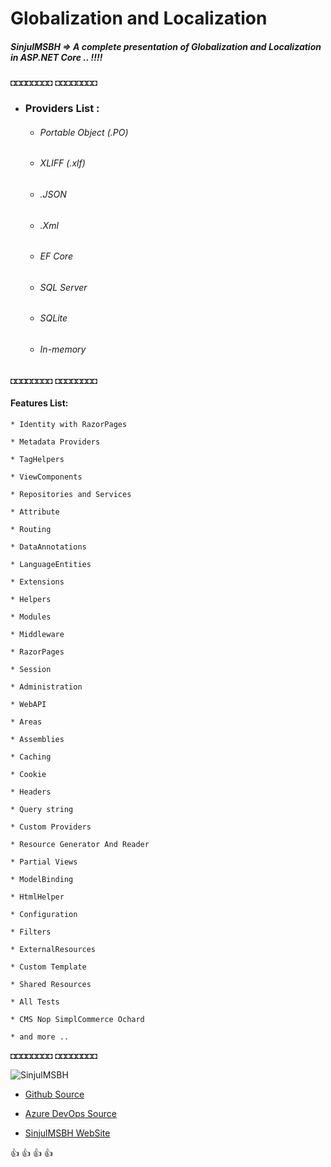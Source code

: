 ﻿# Globalization and Localization

##### SinjulMSBH => A complete presentation of Globalization and Localization in ASP.NET Core .. !!!!

 
◘◘◘◘◘◘◘◘ ◘◘◘◘◘◘◘◘
		

  - ### Providers List :
    - ###### Portable Object (.PO)
    - ###### XLIFF (.xlf)
    - ###### .JSON
    - ###### .Xml
    - ###### EF Core
    - ###### SQL Server 
    - ###### SQLite
    - ###### In-memory 

											   				 			  			  			 		   			
◘◘◘◘◘◘◘◘ ◘◘◘◘◘◘◘◘
						  

#### Features List:

	* Identity with RazorPages
	 
	* Metadata Providers
	 
	* TagHelpers
	 
	* ViewComponents
	 
	* Repositories and Services
	 
	* Attribute
	 
	* Routing
	 
	* DataAnnotations
	 
	* LanguageEntities
	 
	* Extensions
	 
	* Helpers
	 
	* Modules
	 
	* Middleware
	 
	* RazorPages
	 
	* Session 
	 
	* Administration
	 
	* WebAPI
	 
	* Areas
	 
	* Assemblies
	 
	* Caching
	 
	* Cookie 
	 
	* Headers
	 
	* Query string
	 
	* Custom Providers
	 
	* Resource Generator And Reader
	 
	* Partial Views
	 
	* ModelBinding
	 
	* HtmlHelper
	 
	* Configuration
	 
	* Filters
	 
	* ExternalResources
	 
	* Custom Template
	 
	* Shared Resources
	 
	* All Tests
	 
	* CMS Nop SimplCommerce Ochard 
	 
	* and more ..
 

◘◘◘◘◘◘◘◘ ◘◘◘◘◘◘◘◘

   

![SinjulMSBH](https://8pic.ir/uploads/photo-2019-08-15-11-53-48.jpg)

- [Github Source](https://sinjulmsbh.visualstudio.com/GlobalizationAndLocalization)

- [Azure DevOps Source](https://sinjulmsbh.visualstudio.com/GlobalizationAndLocalization)

- [SinjulMSBH WebSite](https://SinjulMSBH.ir)

:+1: :+1: :+1: :+1: 
